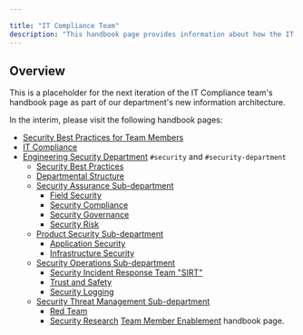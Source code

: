 ```yaml
---

title: "IT Compliance Team"
description: "This handbook page provides information about how the IT Compliance team works."
---
```








## Overview

This is a placeholder for the next iteration of the IT Compliance team's handbook page as part of our department's new information architecture.

In the interim, please visit the following handbook pages:

- [Security Best Practices for Team Members](/handbook/security)
- [IT Compliance](/handbook/business-technology/it-compliance)
- [Engineering Security Department](/handbook/security/) `#security` and `#security-department`
    - [Security Best Practices](/handbook/security/)
    - [Departmental Structure](/handbook/security/#departmental-structure)
    - [Security Assurance Sub-department](/handbook/security/security-assurance/)
        - [Field Security](/handbook/security/security-assurance/field-security/)
        - [Security Compliance](/handbook/security/security-assurance/security-compliance/)
        - [Security Governance](/handbook/security/security-assurance/governance/)
        - [Security Risk](/handbook/security/security-assurance/security-risk/)
    - [Product Security Sub-department](/handbook/security/product-security/)
        - [Application Security](/handbook/security/product-security/application-security/)
        - [Infrastructure Security](/handbook/security/product-security/infrastructure-security/)
    - [Security Operations Sub-department](/handbook/security/security-operations)
        - [Security Incident Response Team "SIRT"](/handbook/security/security-operations/sirt)
        - [Trust and Safety](/handbook/security/security-operations/trustandsafety/)
        - [Security Logging](/handbook/security/security-operations/security-logging)
    - [Security Threat Management Sub-department](/handbook/security/threat-management)
        - [Red Team](/handbook/security/security-operations/red-team)
        - [Security Research](/handbook/security/threat-management/security-research/)
 [Team Member Enablement](/handbook/business-technology/end-user-services/) handbook page.
